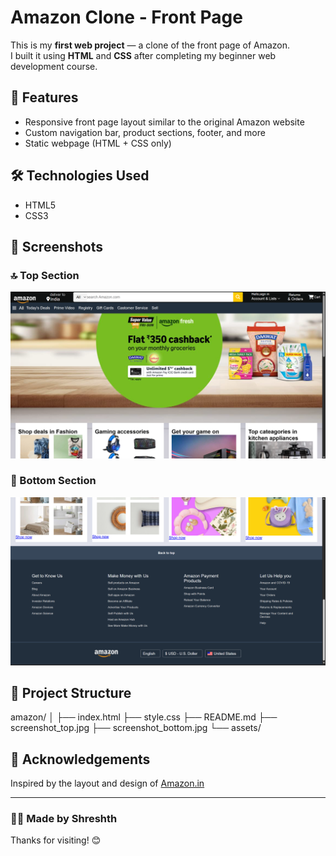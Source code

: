 # Amazon Clone - Front Page

This is my **first web project** — a clone of the front page of Amazon.  
I built it using **HTML** and **CSS** after completing my beginner web development course.

## 🚀 Features

- Responsive front page layout similar to the original Amazon website
- Custom navigation bar, product sections, footer, and more
- Static webpage (HTML + CSS only)

## 🛠️ Technologies Used

- HTML5
- CSS3

## 📸 Screenshots

### 🔝 Top Section
![Top Screenshot](./screenshot_top.png)

### 🔻 Bottom Section
![Bottom Screenshot](./screenshot_bottom.png)

## 📁 Project Structure

amazon/
│
├── index.html
├── style.css
├── README.md
├── screenshot_top.jpg
├── screenshot_bottom.jpg
└── assets/


## 🙌 Acknowledgements

Inspired by the layout and design of [Amazon.in](https://www.amazon.in/)

---

 ### 👨‍💻 Made by **Shreshth**

 
Thanks for visiting! 😊
